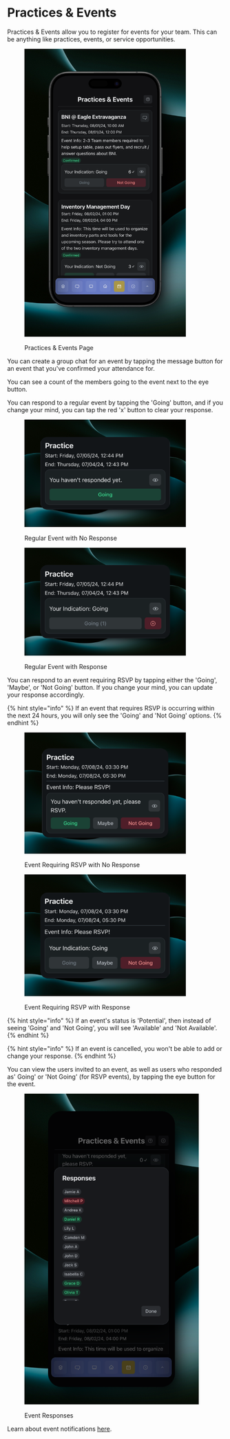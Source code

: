 # Practices & Events

Practices & Events allow you to register for events for your team. This can be anything like practices, events, or service opportunities.

<figure><img src="../.gitbook/assets/main (22).png" alt="" width="375"><figcaption><p>Practices &#x26; Events Page</p></figcaption></figure>

You can create a group chat for an event by tapping the message button for an event that you've confirmed your attendance for.

You can see a count of the members going to the event next to the eye button.

You can respond to a regular event by tapping the 'Going' button, and if you change your mind, you can tap the red 'x' button to clear your response.

<figure><img src="../.gitbook/assets/no response.png" alt="" width="375"><figcaption><p>Regular Event with No Response</p></figcaption></figure>

<figure><img src="../.gitbook/assets/response.png" alt="" width="375"><figcaption><p>Regular Event with Response</p></figcaption></figure>

You can respond to an event requiring RSVP by tapping either the 'Going', 'Maybe', or 'Not Going' button. If you change your mind, you can update your response accordingly.

{% hint style="info" %}
If an event that requires RSVP is occurring within the next 24 hours, you will only see the 'Going' and 'Not Going' options.
{% endhint %}

<figure><img src="../.gitbook/assets/no response rsvp.png" alt="" width="375"><figcaption><p>Event Requiring RSVP with No Response</p></figcaption></figure>

<figure><img src="../.gitbook/assets/response rsvp.png" alt="" width="375"><figcaption><p>Event Requiring RSVP with Response</p></figcaption></figure>

{% hint style="info" %}
If an event's status is 'Potential', then instead of seeing 'Going' and 'Not Going', you will see 'Available' and 'Not Available'.
{% endhint %}

{% hint style="info" %}
If an event is cancelled, you won't be able to add or change your response.
{% endhint %}

You can view the users invited to an event, as well as users who responded as' Going' or 'Not Going' (for RSVP events), by tapping the eye button for the event.

<figure><img src="../.gitbook/assets/responses list.png" alt="" width="405"><figcaption><p>Event Responses</p></figcaption></figure>

Learn about event notifications [here](notifications.md).
